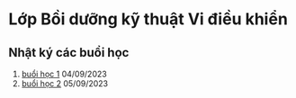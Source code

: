 # Lớp Bồi dưỡng kỹ thuật Vi điều khiển

## Nhật ký các buổi học

1. [buổi học 1](buổi_học_1.md) 04/09/2023
2. [buổi học 2](buổi_học_2.md) 05/09/2023
